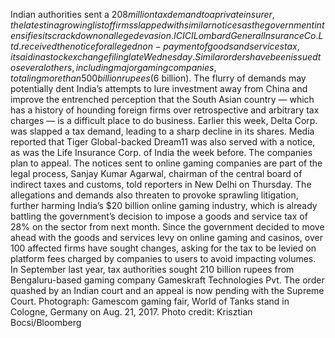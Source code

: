 Indian authorities sent a $208 million tax demand to a private insurer, the latest in a growing list of firms slapped with similar notices as the government intensifies its crackdown on alleged evasion.
ICICI Lombard General Insurance Co. Ltd. received the notice for alleged non-payment of goods and services tax, it said in a stock exchange filing late Wednesday. Similar orders have been issued to several others, including major gaming companies, totaling more than 500 billion rupees ($6 billion).
The flurry of demands may potentially dent India’s attempts to lure investment away from China and improve the entrenched perception that the South Asian country — which has a history of hounding foreign firms over retrospective and arbitrary tax charges — is a difficult place to do business.
Earlier this week, Delta Corp. was slapped a tax demand, leading to a sharp decline in its shares. Media reported that Tiger Global-backed Dream11 was also served with a notice, as was the Life Insurance Corp. of India the week before. The companies plan to appeal.
The notices sent to online gaming companies are part of the legal process, Sanjay Kumar Agarwal, chairman of the central board of indirect taxes and customs, told reporters in New Delhi on Thursday.
The allegations and demands also threaten to provoke sprawling litigation, further harming India’s $20 billion online gaming industry, which is already battling the government’s decision to impose a goods and service tax of 28% on the sector from next month.
Since the government decided to move ahead with the goods and services levy on online gaming and casinos, over 100 affected firms have sought changes, asking for the tax to be levied on platform fees charged by companies to users to avoid impacting volumes.
In September last year, tax authorities sought 210 billion rupees from Bengaluru-based gaming company Gameskraft Technologies Pvt. The order quashed by an Indian court and an appeal is now pending with the Supreme Court.
Photograph: Gamescom gaming fair, World of Tanks stand in Cologne, Germany on Aug. 21, 2017. Photo credit: Krisztian Bocsi/Bloomberg